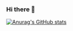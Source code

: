 ### Hi there 👋
[![Anurag's GitHub stats](https://github-readme-stats.vercel.app/api?username=nhanuit02)](https://github.com/anuraghazra/github-readme-stats)
<!--
**nhanuit02/nhanuit02** is a ✨ _special_ ✨ repository because its `README.md` (this file) appears on your GitHub profile.

Here are some ideas to get you started:

- 🔭 I’m currently working on ...
- 🌱 I’m currently learning ...
- 👯 I’m looking to collaborate on ...
- 🤔 I’m looking for help with ...
- 💬 Ask me about ...
- 📫 How to reach me: ...
- 😄 Pronouns: ...
- ⚡ Fun fact: ...
-->
